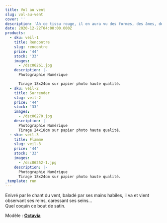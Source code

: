 ```yaml
---
title: Vol au vent
slug: vol-au-vent
cover: ''
description: 'Ah ce tissu rouge, il en aura vu des formes, des âmes, des femmes…'
date: 2020-12-22T04:00:00.000Z
products:
  - sku: veil-1
    title: Rencontre
    slug: rencontre
    price: '44'
    stock: '33'
    images:
      - /dsc06261.jpg
    description: |-
      Photographie Numérique

      Tirage 18x24cm sur papier photo haute qualité.
  - sku: veil-2
    title: Surrender
    slug: veil-2
    price: '44'
    stock: '33'
    images:
      - /dsc06270.jpg
    description: |-
      Photographie Numérique
      Tirage 24x18cm sur papier photo haute qualité.
  - sku: veil-3
    title: Flamme
    slug: veil-3
    price: '44'
    stock: '33'
    images:
      - /dsc06252-1.jpg
    description: |-
      Photographie Numérique
      Tirage 18x24cm sur papier photo haute qualité.
_template: run
---
```



Enivré par le chant du vent, baladé par ses mains habiles, il va et vient observant ses reins, caressant ses seins…  
Quel coquin ce bout de satin.


Modèle : [**Octavia**](https://instagram.com/guduleocta "Octavia")
